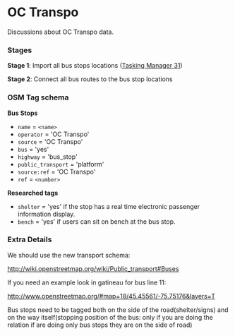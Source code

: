 OC Transpo
==========

Discussions about OC Transpo data.

### Stages

**Stage 1**: Import all bus stops locations ([Tasking Manager 31](http://tasks.osmcanada.ca/project/31))

**Stage 2**: Connect all bus routes to the bus stop locations

### OSM Tag schema

**Bus Stops**

- `name` = `<name>`
- `operator` = 'OC Transpo'
- `source` = 'OC Transpo'
- `bus` = 'yes'
- `highway` = 'bus_stop'
- `public_transport` = 'platform'
- `source:ref` = 'OC Transpo'
- `ref` = `<number>`

**Researched tags**

- `shelter` = 'yes' if the stop has a real time electronic passenger information display.
- `bench` = 'yes' if users can sit on bench at the bus stop.

### Extra Details

We should use the new transport schema:

http://wiki.openstreetmap.org/wiki/Public_transport#Buses

If you need an example look in gatineau for bus line 11:

http://www.openstreetmap.org/#map=18/45.45561/-75.75176&layers=T

Bus stops need to be tagged both on the side of the road(shelter/signs) and on the way itself(stopping position of the bus: only if you are doing the relation if are doing only bus stops they are on the side of road)
